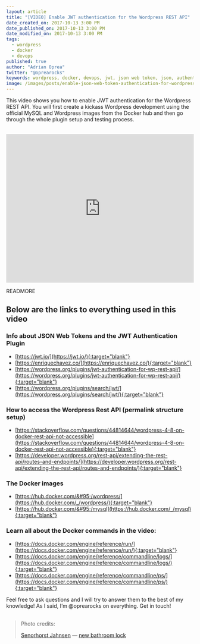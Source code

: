 ```yaml
---
layout: article
title: "[VIDEO] Enable JWT authentication for the Wordpress REST API"
date_created_on: 2017-10-13 3:00 PM
date_published_on: 2017-10-13 3:00 PM
date_modified_on: 2017-10-13 3:00 PM
tags:
  - wordpress
  - docker
  - devops
published: true
author: "Adrian Oprea"
twitter: "@oprearocks"
keywords: wordpress, docker, devops, jwt, json web token, json, authentication, oauth, auth tokens
image: /images/posts/enable-json-web-token-authentication-for-wordpress-rest-api/post.jpg
---
```


This video shows you how to enable JWT authentication for the Wordpress REST API. You will first create a kickass Wordpress development using the official MySQL and Wordpress images from the Docker hub and then go through the whole plugin setup and testing process.

<br>
<iframe width="100%" height="400" src="https://www.youtube.com/embed/Mp7T7x1oxDk" frameborder="0" allowfullscreen></iframe>
<br>

READMORE

## Below are the links to everything used in this video

### Info about JSON Web Tokens and the JWT Authentication Plugin

- [https://jwt.io/](https://jwt.io/){:target="blank"}
- [https://enriquechavez.co/](https://enriquechavez.co/){:target="blank"}
- [https://wordpress.org/plugins/jwt-authentication-for-wp-rest-api/](https://wordpress.org/plugins/jwt-authentication-for-wp-rest-api/){:target="blank"}
- [https://wordpress.org/plugins/search/jwt/](https://wordpress.org/plugins/search/jwt/){:target="blank"}

### How to access the Wordpress Rest API (permalink structure setup)

- [https://stackoverflow.com/questions/44814644/wordpress-4-8-on-docker-rest-api-not-accessible](https://stackoverflow.com/questions/44814644/wordpress-4-8-on-docker-rest-api-not-accessible){:target="blank"}
- [https://developer.wordpress.org/rest-api/extending-the-rest-api/routes-and-endpoints/](https://developer.wordpress.org/rest-api/extending-the-rest-api/routes-and-endpoints/){:target="blank"}

### The Docker images

- [https://hub.docker.com/&#95;/wordpress/](https://hub.docker.com/_/wordpress/){:target="blank"}
- [https://hub.docker.com/&#95;/mysql](https://hub.docker.com/_/mysql){:target="blank"}

### Learn all about the Docker commands in the video:

- [https://docs.docker.com/engine/reference/run/](https://docs.docker.com/engine/reference/run/){:target="blank"}
- [https://docs.docker.com/engine/reference/commandline/logs/](https://docs.docker.com/engine/reference/commandline/logs/){:target="blank"}
- [https://docs.docker.com/engine/reference/commandline/ps/](https://docs.docker.com/engine/reference/commandline/ps/){:target="blank"}

Feel free to ask questions and I will try to answer them to the best of my knowledge!
As I said, I’m @oprearocks on everything. Get in touch!
<br>
<br>
> Photo credits:
>
> [Senorhorst Jahnsen](https://www.flickr.com/photos/rabanito/) &mdash; [new bathroom lock](https://flic.kr/p/9hAXJ9)
